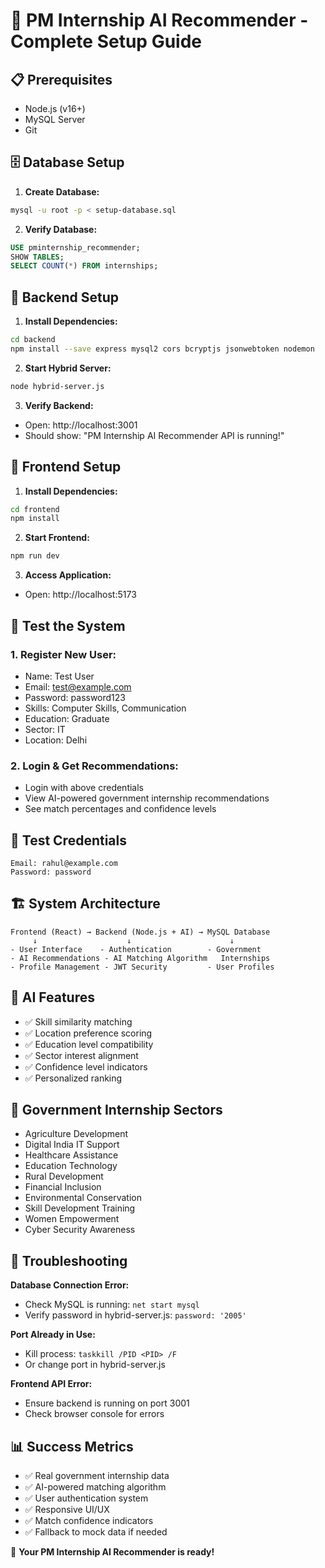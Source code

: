 # 🚀 PM Internship AI Recommender - Complete Setup Guide

## 📋 Prerequisites
- Node.js (v16+)
- MySQL Server
- Git

## 🗄️ Database Setup

1. **Create Database:**
```bash
mysql -u root -p < setup-database.sql
```

2. **Verify Database:**
```sql
USE pminternship_recommender;
SHOW TABLES;
SELECT COUNT(*) FROM internships;
```

## 🔧 Backend Setup

1. **Install Dependencies:**
```bash
cd backend
npm install --save express mysql2 cors bcryptjs jsonwebtoken nodemon
```

2. **Start Hybrid Server:**
```bash
node hybrid-server.js
```

3. **Verify Backend:**
- Open: http://localhost:3001
- Should show: "PM Internship AI Recommender API is running!"

## 🎨 Frontend Setup

1. **Install Dependencies:**
```bash
cd frontend
npm install
```

2. **Start Frontend:**
```bash
npm run dev
```

3. **Access Application:**
- Open: http://localhost:5173

## 🧪 Test the System

### 1. Register New User:
- Name: Test User
- Email: test@example.com
- Password: password123
- Skills: Computer Skills, Communication
- Education: Graduate
- Sector: IT
- Location: Delhi

### 2. Login & Get Recommendations:
- Login with above credentials
- View AI-powered government internship recommendations
- See match percentages and confidence levels

## 🔑 Test Credentials
```
Email: rahul@example.com
Password: password
```

## 🏗️ System Architecture

```
Frontend (React) → Backend (Node.js + AI) → MySQL Database
     ↓                    ↓                      ↓
- User Interface    - Authentication        - Government 
- AI Recommendations - AI Matching Algorithm   Internships
- Profile Management - JWT Security         - User Profiles
```

## 🤖 AI Features
- ✅ Skill similarity matching
- ✅ Location preference scoring  
- ✅ Education level compatibility
- ✅ Sector interest alignment
- ✅ Confidence level indicators
- ✅ Personalized ranking

## 🎯 Government Internship Sectors
- Agriculture Development
- Digital India IT Support  
- Healthcare Assistance
- Education Technology
- Rural Development
- Financial Inclusion
- Environmental Conservation
- Skill Development Training
- Women Empowerment
- Cyber Security Awareness

## 🚨 Troubleshooting

**Database Connection Error:**
- Check MySQL is running: `net start mysql`
- Verify password in hybrid-server.js: `password: '2005'`

**Port Already in Use:**
- Kill process: `taskkill /PID <PID> /F`
- Or change port in hybrid-server.js

**Frontend API Error:**
- Ensure backend is running on port 3001
- Check browser console for errors

## 📊 Success Metrics
- ✅ Real government internship data
- ✅ AI-powered matching algorithm
- ✅ User authentication system
- ✅ Responsive UI/UX
- ✅ Match confidence indicators
- ✅ Fallback to mock data if needed

🎉 **Your PM Internship AI Recommender is ready!**